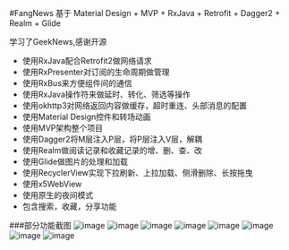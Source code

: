 #FangNews
基于 Material Design + MVP + RxJava + Retrofit + Dagger2 + Realm + Glide

学习了GeekNews,感谢开源


 - 使用RxJava配合Retrofit2做网络请求
 - 使用RxPresenter对订阅的生命周期做管理
 - 使用RxBus来方便组件间的通信
 - 使用RxJava操作符来做延时、转化、筛选等操作
 - 使用okhttp3对网络返回内容做缓存，超时重连、头部消息的配置
 - 使用Material Design控件和转场动画
 - 使用MVP架构整个项目
 - 使用Dagger2将M层注入P层，将P层注入V层，解耦
 - 使用Realm做阅读记录和收藏记录的增、删、查、改
 - 使用Glide做图片的处理和加载
 - 使用RecyclerView实现下拉刷新、上拉加载、侧滑删除、长按拖曳
 - 使用x5WebView
 - 使用原生的夜间模式
 - 包含搜索，收藏，分享功能
 
 
 
 ###部分功能截图
 ![image](https://github.com/guoxiaojon/FangNews/blob/master/FangNews_pic/news_1.png)
 ![image](https://github.com/guoxiaojon/FangNews/blob/master/FangNews_pic/news_2.png)
 ![image](https://github.com/guoxiaojon/FangNews/blob/master/FangNews_pic/news_3.png)
 ![image](https://github.com/guoxiaojon/FangNews/blob/master/FangNews_pic/news_4.png)
 ![image](https://github.com/guoxiaojon/FangNews/blob/master/FangNews_pic/news_5.png)
 ![image](https://github.com/guoxiaojon/FangNews/blob/master/FangNews_pic/news_6.png)
 ![image](https://github.com/guoxiaojon/FangNews/blob/master/FangNews_pic/news_7.png)
 ![image](https://github.com/guoxiaojon/FangNews/blob/master/FangNews_pic/news_8.png)
 
   
